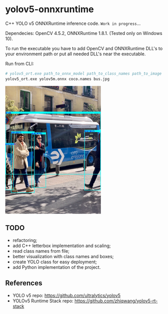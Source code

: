 # yolov5-onnxruntime

C++ YOLO v5 ONNXRuntime inference code. `Work in progress`...

Dependecies: OpenCV 4.5.2, ONNXRuntime 1.8.1. (Tested only on Windows 10).

To run the executable you have to add OpenCV and ONNXRuntime DLL's to your environment path or put all needed DLL's near the executable.

Run from CLI:
```bash
# yolov5_ort.exe path_to_onnx_model path_to_class_names path_to_image
yolov5_ort.exe yolov5m.onnx coco.names bus.jpg
```

<a href="images/bus_result.jpg"><img src="images/bus_result.jpg" style="width:60%; height:60%;"/></a>

## TODO
- refactoring;
- add C++ letterbox implementation and scaling;
- read class names from file;
- better visualization with class names and boxes;
- create YOLO class for easy deployment; 
- add Python implementation of the project.

## References
- YOLO v5 repo: https://github.com/ultralytics/yolov5
- YOLOv5 Runtime Stack repo: https://github.com/zhiqwang/yolov5-rt-stack
